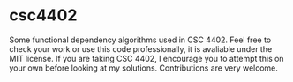 csc4402
=======

Some functional dependency algorithms used in CSC 4402.  Feel free to check your work or use this code professionally, it is avaliable under the MIT license.  If you are taking CSC 4402, I encourage you to attempt this on your own before looking at my solutions. Contributions are very welcome.
